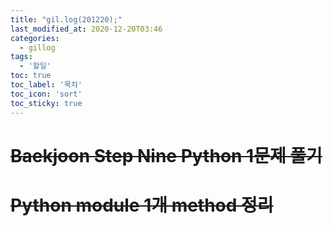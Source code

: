 ```yaml
---
title: "gil.log(201220);"
last_modified_at: 2020-12-20T03:46
categories: 
  - gillog
tags: 
  - '할일'
toc: true
toc_label: '목차'
toc_icon: 'sort'
toc_sticky: true
---
```

# ~~Baekjoon Step Nine Python 1문제 풀기~~

# ~~Python module 1개 method 정리~~
